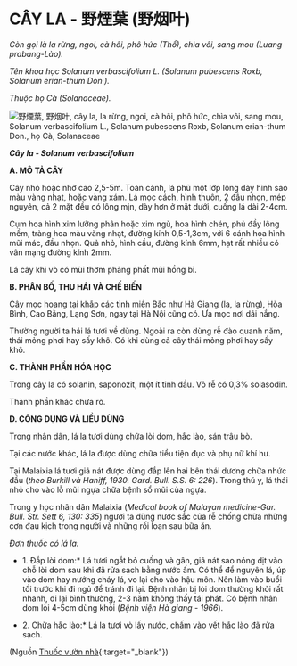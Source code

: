 # CÂY LA - 野煙葉 (野烟叶)

*Còn gọi là la rừng, ngoi, cà hôi, phô hức (Thổ), chìa vôi, sang mou (Luang prabang-Lào).*

*Tên khoa học Solanum verbascifolium L. (Solanum pubescens Roxb, Solanum erian-thum Don.).*

*Thuộc họ Cà (Solanaceae).*

![野煙葉, 野烟叶, cây la, la rừng, ngoi, cà hôi, phô hức, chìa vôi, sang mou, Solanum verbascifolium L., Solanum pubescens Roxb, Solanum erian-thum Don., họ Cà, Solanaceae](/imgs/caythuoc/dtl/cay-la.jpg)

***Cây la - Solanum verbascifolium***

**A. MÔ TẢ CÂY**

Cây nhỏ hoặc nhỡ cao 2,5-5m. Toàn cành, lá phủ một lớp lông dày hình sao màu vàng nhạt, hoặc vàng xám. Lá mọc cách, hình thuôn, 2 đầu nhọn, mép nguyên, cả 2 mặt đều có lông mịn, dày hơn ở mặt dưới, cuống lá dài 2-4cm.

Cụm hoa hình xim lưỡng phân hoặc xim ngù, hoa hình chén, phủ đầy lông mềm, tràng hoa màu vàng nhạt, đường kính 0,5-1,3cm, với 6 cánh hoa hình mũi mác, đầu nhọn. Quả nhỏ, hình cầu, đường kính 6mm, hạt rất nhiều có vân mạng đường kính 2mm.

Lá cây khi vò có mùi thơm phảng phất mùi hồng bì.

**B. PHÂN BỐ, THU HÁI VÀ CHẾ BIẾN**

Cây mọc hoang tại khắp các tỉnh miền Bắc như Hà Giang (la, la rừng), Hòa Bình, Cao Bằng, Lạng Sơn, ngay tại Hà Nội cũng có. Ưa mọc nơi dãi nắng.

Thường người ta hái lá tươi về dùng. Ngoài ra còn dùng rễ đào quanh năm, thái mỏng phơi hay sấy khô. Có khi dùng cả cây thái mỏng phơi hay sấy khô.

**C. THÀNH PHẦN HÓA HỌC**

Trong cây la có solanin, saponozit, một ít tinh dầu. Vỏ rễ có 0,3% solasodin.

Thành phần khác chưa rõ.

**D. CÔNG DỤNG VÀ LIỀU DÙNG**

Trong nhân dân, lá la tươi dùng chữa lòi dom, hắc lào, sán trâu bò.

Tại các nước khác, lá la được dùng chữa tiểu tiện đục và phụ nữ khí hư.

Tại Malaixia lá tươi giã nát được dùng đắp lên hai bên thái dương chữa nhức đầu (*theo Burkill và Haniff, 1930. Gard. Bull. S.S. 6: 226*). Trong thú y, lá thái nhỏ cho vào lỗ mũi ngựa chữa bệnh sổ mũi của ngựa.

Trong y học nhân dân Malaixia (*Medical book of Malayan medicine-Gar. Bull. Str. Sett 6, 130: 335*) người ta dùng nước sắc của rễ chống chữa những cơn đau kịch trong người và những rối loạn sau bữa ăn.

*Đơn thuốc có lá la:*

* 1\. Đắp lòi dom:* Lá tươi ngắt bỏ cuống và gân, giã nát sao nóng dịt vào chỗ lòi dom sau khi đã rửa sạch bằng nước ấm. Có thể để nguyên lá, úp vào dom hay nướng cháy lá, vo lại cho vào hậu môn. Nên làm vào buổi tối trước khi đi ngủ để tránh đi lại. Bệnh nhân bị lòi dom thường khỏi rất nhanh, đi lại bình thường, 2-3 năm không thấy tái phát. Có bệnh nhân dom lòi 4-5cm dùng khỏi (*Bệnh viện Hà giang - 1966*).

* 2\. Chữa hắc lào:* Lá la tươi vò lấy nước, chấm vào vết hắc lào đã rửa sạch.


(Nguồn [Thuốc vườn nhà](http://thuocvuonnha.com){:target="_blank"})